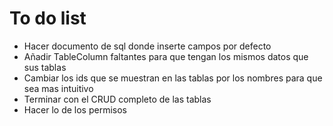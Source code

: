 # To do list

- Hacer documento de sql donde inserte campos por defecto
- Añadir TableColumn faltantes para que tengan los mismos datos que sus tablas
- Cambiar los ids que se muestran en las tablas por los nombres para que sea mas intuitivo
- Terminar con el CRUD completo de las tablas
- Hacer lo de los permisos
